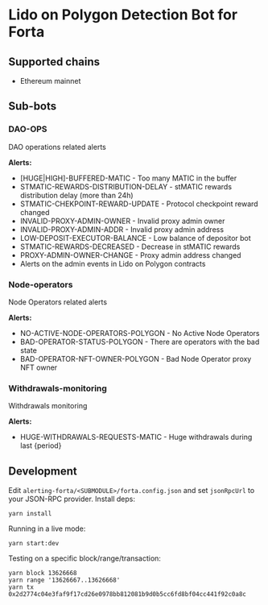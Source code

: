 # Lido on Polygon Detection Bot for Forta

## Supported chains

- Ethereum mainnet

## Sub-bots

### DAO-OPS

DAO operations related alerts

**Alerts:**

- \[HUGE|HIGH\]-BUFFERED-MATIC - Too many MATIC in the buffer
- STMATIC-REWARDS-DISTRIBUTION-DELAY - stMATIC rewards distribution delay (more than 24h)
- STMATIC-CHEKPOINT-REWARD-UPDATE - Protocol checkpoint reward changed
- INVALID-PROXY-ADMIN-OWNER - Invalid proxy admin owner
- INVALID-PROXY-ADMIN-ADDR - Invalid proxy admin address
- LOW-DEPOSIT-EXECUTOR-BALANCE - Low balance of depositor bot
- STMATIC-REWARDS-DECREASED - Decrease in stMATIC rewards
- PROXY-ADMIN-OWNER-CHANGE - Proxy admin address changed
- Alerts on the admin events in Lido on Polygon contracts

### Node-operators

Node Operators related alerts

**Alerts:**

- NO-ACTIVE-NODE-OPERATORS-POLYGON - No Active Node Operators
- BAD-OPERATOR-STATUS-POLYGON - There are operators with the bad state
- BAD-OPERATOR-NFT-OWNER-POLYGON - Bad Node Operator proxy NFT owner

### Withdrawals-monitoring

Withdrawals monitoring

**Alerts:**

- HUGE-WITHDRAWALS-REQUESTS-MATIC - Huge withdrawals during last {period}

## Development

Edit `alerting-forta/<SUBMODULE>/forta.config.json` and set `jsonRpcUrl` to your JSON-RPC provider. Install deps:

```
yarn install
```

Running in a live mode:

```
yarn start:dev
```

Testing on a specific block/range/transaction:

```
yarn block 13626668
yarn range '13626667..13626668'
yarn tx 0x2d2774c04e3faf9f17cd26e0978bb812081b9d0b5cc6fd8bf04cc441f92c0a8c
```
